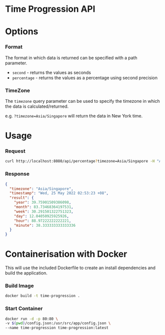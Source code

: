# Time Progression API

# Options

### **Format**

The format in which data is returned can be specified with a path parameter.

- `second` - returns the values as seconds
- `percentage` - returns the values as a percentage using second precision

### **TimeZone**

The `timezone` query parameter can be used to specify the timezone in which the data is calculated/returned.

e.g. `?timezone=Asia/Singapore` will return the data in New York time.

# Usage

### **Request**

```bash
curl http://localhost:8080/api/percentage?timezone=Asia/Singapore -H "Accept: application/json"
```

### **Response**

```json
{
  "timezone": "Asia/Singapore",
  "timestamp": "Wed, 25 May 2022 02:53:23 +08",
  "result": {
    "year": 39.75901509386098,
    "month": 83.73468364197531,
    "week": 30.291501322751323,
    "day": 12.04050925925926,
    "hour": 88.97222222222221,
    "minute": 38.333333333333336
  }
}
```

# Containerisation with Docker

This will use the included Dockerfile to create an install dependencies and build the application.

### Build Image

```bash
docker build -t time-progression .
```

### Start Container

```bash
docker run -d -p 80:80 \
-v $(pwd)/config.json:/usr/src/app/config.json \
--name time-progression time-progression:latest
```
